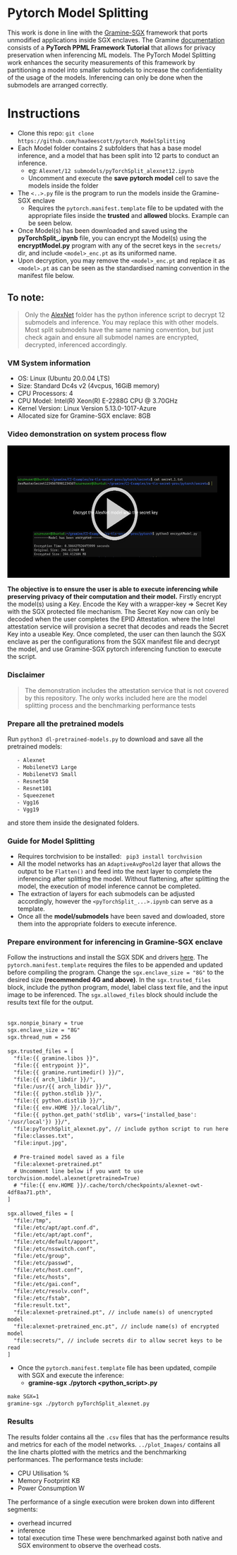 # Pytorch Model Splitting
This work is done in line with the <a href="https://github.com/gramineproject/gramine">Gramine-SGX</a> framework that ports unmodified applications inside SGX enclaves. The Gramine <a href="https://gramine.readthedocs.io/en/stable/tutorials/pytorch/index.html">documentation</a> consists of a **PyTorch PPML Framework Tutorial** that allows for privacy preservation when inferencing ML models. The PyTorch Model Splitting work enhances the security measurements of this framework by partitioning a model into smaller submodels to increase the confidentiality of the usage of the models. Inferencing can only be done when the submodels are arranged correctly.

# Instructions
* Clone this repo: `git clone https://github.com/haadeescott/pytorch_ModelSplitting `
* Each Model folder contains 2 subfolders that has a base model inference, and a model that has been split into 12 parts to conduct an inference.
   * eg: `Alexnet/12 submodels/pyTorchSplit_alexnet12.ipynb`
   * Uncomment and execute the **save pytorch model** cell to save the models inside the folder
* The `<..>.py` file is the program to run the models inside the Gramine-SGX enclave
   * Requires the `pytorch.manifest.template` file to be updated with the appropriate files inside the **trusted** and **allowed** blocks. Example can be seen below.
* Once Model(s) has been downloaded and saved using the **pyTorchSplit_<model>.ipynb** file, you can encrypt the Model(s) using the **encryptModel.py** program with any of the secret keys in the ```secrets/``` dir, and include ```<model>_enc.pt``` as its uniformed name. 
* Upon decryption, you may remove the ```<model>_enc.pt``` and replace it as ```<model>.pt``` as can be seen as the standardised naming convention in the manifest file below. 


## To note:
> Only the <a href="https://github.com/haadeescott/pytorch_ModelSplitting/blob/main/Alexnet/12%20submodels/pyTorchSplit_Alexnet_12.py">AlexNet</a> folder has the python inference script to decrypt 12 submodels and inference. You may replace this with other models. Most split submodels have the same naming convention, but just check again and ensure all submodel names are encrypted, decrypted, inferenced accordingly.


### VM System information
- OS: Linux (Ubuntu 20.0.04 LTS)
- Size: Standard Dc4s v2 (4vcpus, 16GiB memory)
- CPU Processors: 4
- CPU Model: Intel(R) Xeon(R) E-2288G CPU @ 3.70GHz
- Kernel Version: Linux Version 5.13.0-1017-Azure
- Allocated size for Gramine-SGX enclave: 8GB


### Video demonstration on system process flow
<a href="https://youtu.be/Zuak5Wn50jA" target="_blank">
<img src="https://github.com/haadeescott/pytorch_ModelSplitting/blob/main/Results/plot_Images/details_video.png" height="300" width="540">
</a>

**The objective is to ensure the user is able to execute inferencing while preserving privacy of their computation and their model.**
Firstly encrypt the model(s) using a Key. Encode the Key with a wrapper-key => Secret Key with the SGX protected file mechanism. The Secret Key now can only be decoded when the user completes the EPID Attestation. where the Intel attestation service will provision a secret that decodes and reads the Secret Key into a useable Key. Once completed, the user can then launch the SGX enclave as per the configurations from the SGX manifest file and decrypt the model, and use Gramine-SGX pytorch inferencing function to execute the script.

### Disclaimer
> The demonstration includes the attestation service that is not covered by this repository. The only works included here are the model splitting process and the benchmarking performance tests


### Prepare all the pretrained models
Run `python3 dl-pretrained-models.py` to download and save all the pretrained models:
```  
   - Alexnet
   - MobilenetV3 Large
   - MobilenetV3 Small
   - Resnet50
   - Resnet101
   - Squeezenet
   - Vgg16
   - Vgg19 
```
and store them inside the designated folders.

### Guide for Model Splitting
- Requires torchvision to be installed: `` pip3 install torchvision``
- All the model networks has an `AdaptiveAvgPool2d` layer that allows the output to be `Flatten()` and feed into the next layer to complete the inferencing after splitting the model. Without flattening, after splitting the model, the execution of model inference cannot be completed. 
- The extraction of layers for each submodels can be adjusted accordingly, however the `<pyTorchSplit_...>.ipynb` can serve as a template.
- Once all the **model/submodels** have been saved and dowloaded, store them into the appropriate folders to execute inference.

### Prepare environment for inferencing in Gramine-SGX enclave
Follow the instructions and install the SGX SDK and drivers [here](https://github.com/intel/linux-sgx.git). The `pytorch.manifest.template` requires the files to be appended and updated before compiling the program. Change the `sgx.enclave_size = "8G"` to the desired size **(recommended 4G and above)**. In the `sgx.trusted_files` block, include the python program, model, label class text file, and the input image to be inferenced. The `sgx.allowed_files` block should include the results text file for the output.

```

sgx.nonpie_binary = true
sgx.enclave_size = "8G"
sgx.thread_num = 256

sgx.trusted_files = [
  "file:{{ gramine.libos }}",
  "file:{{ entrypoint }}",
  "file:{{ gramine.runtimedir() }}/",
  "file:{{ arch_libdir }}/",
  "file:/usr/{{ arch_libdir }}/",
  "file:{{ python.stdlib }}/",
  "file:{{ python.distlib }}/",
  "file:{{ env.HOME }}/.local/lib/",
  "file:{{ python.get_path('stdlib', vars={'installed_base': '/usr/local'}) }}/",
  "file:pyTorchSplit_alexnet.py", // include python script to run here
  "file:classes.txt",
  "file:input.jpg",

  # Pre-trained model saved as a file
  "file:alexnet-pretrained.pt"
  # Uncomment line below if you want to use torchvision.model.alexnet(pretrained=True)
  # "file:{{ env.HOME }}/.cache/torch/checkpoints/alexnet-owt-4df8aa71.pth",
]

sgx.allowed_files = [
  "file:/tmp",
  "file:/etc/apt/apt.conf.d",
  "file:/etc/apt/apt.conf",
  "file:/etc/default/apport",
  "file:/etc/nsswitch.conf",
  "file:/etc/group",
  "file:/etc/passwd",
  "file:/etc/host.conf",
  "file:/etc/hosts",
  "file:/etc/gai.conf",
  "file:/etc/resolv.conf",
  "file:/etc/fstab",
  "file:result.txt",
  "file:alexnet-pretrained.pt", // include name(s) of unencrypted model
  "file:alexnet-pretrained_enc.pt", // include name(s) of encrypted model
  "file:secrets/", // include secrets dir to allow secret keys to be read
]
```
- Once the `pytorch.manifest.template` file has been updated, compile with SGX and execute the inference: 
  - **gramine-sgx ./pytorch <python_script>.py**
```
make SGX=1
gramine-sgx ./pytorch pyTorchSplit_alexnet.py
```

### Results
The results folder contains all the `.csv` files that has the performance results and metrics for each of the model networks. `../plot_Images/` contains all the line charts plotted with the metrics and the benchmarking performances. The performance tests include:
- CPU Utilisation %
- Memory Footprint KB
- Power Consumption W

The performance of a single execution were broken down into different segments:
- overhead incurred
- inference
- total execution time
These were benchmarked against both native and SGX environment to observe the overhead costs.

